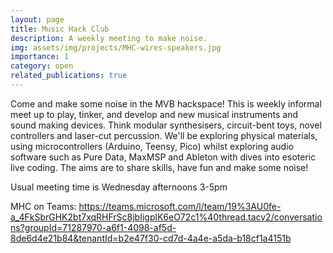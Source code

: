 ```yaml
---
layout: page
title: Music Hack Club
description: A weekly meeting to make noise.
img: assets/img/projects/MHC-wires-speakers.jpg
importance: 1
category: open
related_publications: true
---
```


Come and make some noise in the MVB hackspace! This is weekly informal meet up to play, tinker, and develop and new musical instruments and sound making devices. Think modular synthesisers, circuit-bent toys, novel controllers and laser-cut percussion. We'll be exploring physical materials, using microcontrollers (Arduino, Teensy, Pico) whilst exploring audio software such as Pure Data, MaxMSP and Ableton with dives into esoteric live coding. The aims are to share skills, have fun and make some noise!

Usual meeting time is Wednesday afternoons 3-5pm

MHC on Teams: https://teams.microsoft.com/l/team/19%3AU0fe-a_4FkSbrGHK2bt7xqRHFrSc8jbIigplK6eO72c1%40thread.tacv2/conversations?groupId=71287970-a6f1-4098-af5d-8de6d4e21b84&tenantId=b2e47f30-cd7d-4a4e-a5da-b18cf1a4151b